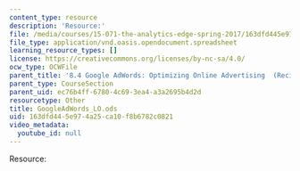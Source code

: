 ```yaml
---
content_type: resource
description: 'Resource:'
file: /media/courses/15-071-the-analytics-edge-spring-2017/163dfd445e974a25ca10f8b6782c0821_GoogleAdWords_LO.ods
file_type: application/vnd.oasis.opendocument.spreadsheet
learning_resource_types: []
license: https://creativecommons.org/licenses/by-nc-sa/4.0/
ocw_type: OCWFile
parent_title: '8.4 Google AdWords: Optimizing Online Advertising  (Recitation)'
parent_type: CourseSection
parent_uid: ec76b4ff-6780-4c69-3ea4-a3a2695b4d2d
resourcetype: Other
title: GoogleAdWords_LO.ods
uid: 163dfd44-5e97-4a25-ca10-f8b6782c0821
video_metadata:
  youtube_id: null
---
```

Resource: